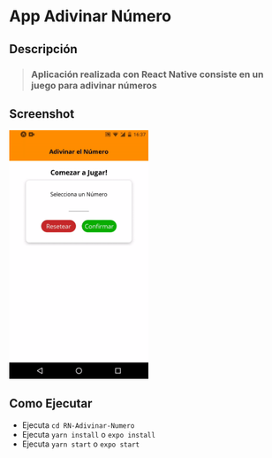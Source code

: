 # App Adivinar Número

## Descripción
>### Aplicación realizada con React Native consiste en un juego para adivinar números

## Screenshot
<img src="./rn-adivinar-numero.gif" height="50%" width="50%">

## Como Ejecutar
* Ejecuta `cd RN-Adivinar-Numero`
* Ejecuta `yarn install` o `expo install`
* Ejecuta `yarn start` o `expo start`

